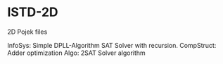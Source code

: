# ISTD-2D
2D Pojek files

InfoSys: Simple DPLL-Algorithm SAT Solver with recursion.
CompStruct: Adder optimization
Algo: 2SAT Solver algorithm